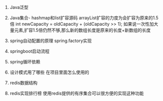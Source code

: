 1. Java泛型

2. Java集合- hashmap和list扩容源码
   arrayList扩容的力度为会扩容为原来的1.5倍 int newCapacity = oldCapacity + (oldCapacity >> 1);
   如果说一次性加大量元素,扩容1.5倍仍然不够,那么新的数组长度是原来的长度+新数组的长度
3. spring自动配置的原理
   spring.factory实现
4. springboot启动流程
5. spring循环依赖
6. 设计模式用了哪些 在项目里面怎么使用的
7. redis数据结构
8. redis实现排行榜
   使用redis提供的有序集合可以很方便的实现这种功能